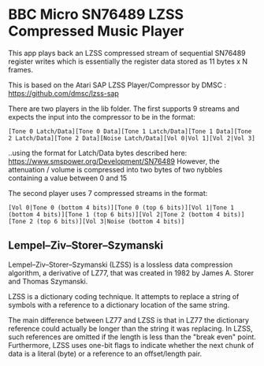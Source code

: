 # BBC Micro SN76489 LZSS Compressed Music Player

This app plays back an LZSS compressed stream of sequential SN76489 register writes which is essentially the register data stored as 11 bytes x N frames.

This is based on the Atari SAP LZSS Player/Compressor by DMSC : https://github.com/dmsc/lzss-sap

There are two players in the lib folder.  The first supports 9 streams and expects the input into the compressor to be in the format:

`[Tone 0 Latch/Data][Tone 0 Data][Tone 1 Latch/Data][Tone 1 Data][Tone 2 Latch/Data][Tone 2 Data][Noise Latch/Data][Vol 0|Vol 1][Vol 2|Vol 3]`

..using the format for Latch/Data bytes described here: https://www.smspower.org/Development/SN76489 
However, the attenuation / volume is compressed into two bytes of two nybbles containing a value between 0 and 15

The second player uses 7 compressed streams in the format:

`[Vol 0|Tone 0 (bottom 4 bits)][Tone 0 (top 6 bits)][Vol 1|Tone 1 (bottom 4 bits)][Tone 1 (top 6 bits)][Vol 2|Tone 2 (bottom 4 bits)][Tone 2 (top 6 bits)][Vol 3|Noise (bottom 4 bits)]`

## Lempel–Ziv–Storer–Szymanski

Lempel–Ziv–Storer–Szymanski (LZSS) is a lossless data compression algorithm, a derivative of LZ77, that was created in 1982 by James A. Storer and Thomas Szymanski.

LZSS is a dictionary coding technique. It attempts to replace a string of symbols with a reference to a dictionary location of the same string.

The main difference between LZ77 and LZSS is that in LZ77 the dictionary reference could actually be longer than the string it was replacing. In LZSS, such references are omitted if the length is less than the "break even" point. Furthermore, LZSS uses one-bit flags to indicate whether the next chunk of data is a literal (byte) or a reference to an offset/length pair.
